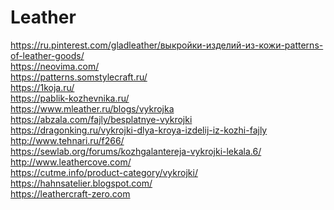 # Leather

https://ru.pinterest.com/gladleather/выкройки-изделий-из-кожи-patterns-of-leather-goods/ <br>
https://neovima.com/ <br>
https://patterns.somstylecraft.ru/ <br>
https://1koja.ru/ <br>
https://pablik-kozhevnika.ru/ <br>
https://www.mleather.ru/blogs/vykrojka <br>
https://abzala.com/fajly/besplatnye-vykrojki <br>
https://dragonking.ru/vykrojki-dlya-kroya-izdelij-iz-kozhi-fajly <br>
http://www.tehnari.ru/f266/ <br>
https://sewlab.org/forums/kozhgalantereja-vykrojki-lekala.6/ <br>
http://www.leathercove.com/ <br>
https://cutme.info/product-category/vykrojki/ <br>
https://hahnsatelier.blogspot.com/ <br>
https://leathercraft-zero.com
